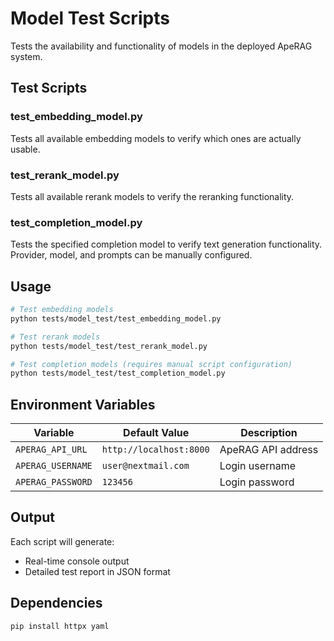 # Model Test Scripts

Tests the availability and functionality of models in the deployed ApeRAG system.

## Test Scripts

### test_embedding_model.py
Tests all available embedding models to verify which ones are actually usable.

### test_rerank_model.py
Tests all available rerank models to verify the reranking functionality.

### test_completion_model.py
Tests the specified completion model to verify text generation functionality. Provider, model, and prompts can be manually configured.

## Usage

```bash
# Test embedding models
python tests/model_test/test_embedding_model.py

# Test rerank models
python tests/model_test/test_rerank_model.py

# Test completion models (requires manual script configuration)
python tests/model_test/test_completion_model.py
```

## Environment Variables

| Variable | Default Value | Description |
|---|---|---|
| `APERAG_API_URL` | `http://localhost:8000` | ApeRAG API address |
| `APERAG_USERNAME` | `user@nextmail.com` | Login username |
| `APERAG_PASSWORD` | `123456` | Login password |

## Output

Each script will generate:
- Real-time console output
- Detailed test report in JSON format

## Dependencies

```bash
pip install httpx yaml
```